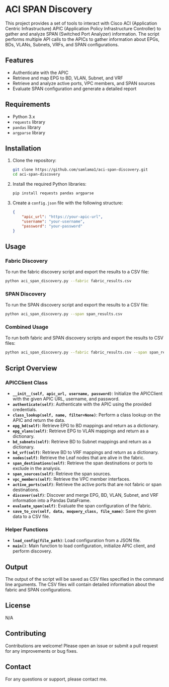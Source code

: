 # ACI SPAN Discovery

This project provides a set of tools to interact with Cisco ACI (Application Centric Infrastructure) APIC (Application Policy Infrastructure Controller) to gather and analyze SPAN (Switched Port Analyzer) information. The script performs multiple API calls to the APICs to gather information about EPGs, BDs, VLANs, Subnets, VRFs, and SPAN configurations.

## Features

- Authenticate with the APIC
- Retrieve and map EPG to BD, VLAN, Subnet, and VRF
- Retrieve and analyze active ports, VPC members, and SPAN sources
- Evaluate SPAN configuration and generate a detailed report

## Requirements

- Python 3.x
- `requests` library
- `pandas` library
- `argparse` library

## Installation

1. Clone the repository:
    ```sh
    git clone https://github.com/samlama1/aci-span-discovery.git
    cd aci-span-discovery
    ```

2. Install the required Python libraries:
    ```sh
    pip install requests pandas argparse
    ```

3. Create a `config.json` file with the following structure:
    ```json
    {
        "apic_url": "https://your-apic-url",
        "username": "your-username",
        "password": "your-password"
    }
    ```

## Usage

### Fabric Discovery

To run the fabric discovery script and export the results to a CSV file:
```sh
python aci_span_discovery.py --fabric fabric_results.csv
```

### SPAN Discovery

To run the SPAN discovery script and export the results to a CSV file:
```sh
python aci_span_discovery.py --span span_results.csv
```

### Combined Usage

To run both fabric and SPAN discovery scripts and export the results to CSV files:
```sh
python aci_span_discovery.py --fabric fabric_results.csv --span span_results.csv
```

## Script Overview

### APICClient Class

- **`__init__(self, apic_url, username, password)`**: Initialize the APICClient with the given APIC URL, username, and password.
- **`authenticate(self)`**: Authenticate with the APIC using the provided credentials.
- **`class_lookup(self, name, filter=None)`**: Perform a class lookup on the APIC and return the data.
- **`epg_bd(self)`**: Retrieve EPG to BD mappings and return as a dictionary.
- **`epg_vlans(self)`**: Retrieve EPG to VLAN mappings and return as a dictionary.
- **`bd_subnets(self)`**: Retrieve BD to Subnet mappings and return as a dictionary.
- **`bd_vrf(self)`**: Retrieve BD to VRF mappings and return as a dictionary.
- **`nodes(self)`**: Retrieve the Leaf nodes that are alive in the fabric.
- **`span_destinations(self)`**: Retrieve the span destinations or ports to exclude in the analysis.
- **`span_sources(self)`**: Retrieve the span sources.
- **`vpc_members(self)`**: Retrieve the VPC member interfaces.
- **`active_ports(self)`**: Retrieve the active ports that are not fabric or span destinations.
- **`discover(self)`**: Discover and merge EPG, BD, VLAN, Subnet, and VRF information into a Pandas DataFrame.
- **`evaluate_span(self)`**: Evaluate the span configuration of the fabric.
- **`save_to_csv(self, data, moquery_class, file_name)`**: Save the given data to a CSV file.

### Helper Functions

- **`load_config(file_path)`**: Load configuration from a JSON file.
- **`main()`**: Main function to load configuration, initialize APIC client, and perform discovery.

## Output

The output of the script will be saved as CSV files specified in the command line arguments. The CSV files will contain detailed information about the fabric and SPAN configurations.

## License

N/A

## Contributing

Contributions are welcome! Please open an issue or submit a pull request for any improvements or bug fixes.

## Contact

For any questions or support, please contact me.